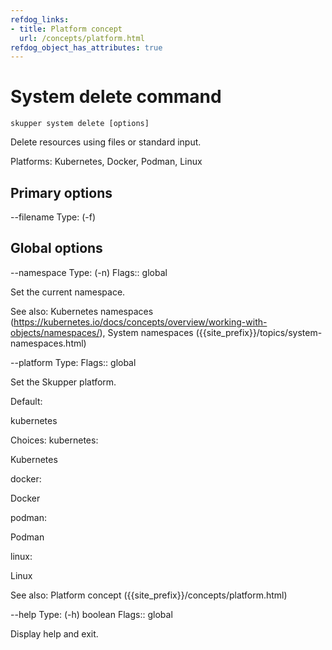 ```yaml
---
refdog_links:
- title: Platform concept
  url: /concepts/platform.html
refdog_object_has_attributes: true
---
```


# System delete command

```shell
skupper system delete [options]
```

Delete resources using files or standard input.

<!-- File locations and names -->
<!-- Need to run reload after -->

Platforms: Kubernetes, Docker, Podman, Linux

## Primary options

--filename
Type: (-f) <string>



## Global options

--namespace
Type: (-n) <name>
Flags:: global

Set the current namespace.

See also: Kubernetes namespaces (https://kubernetes.io/docs/concepts/overview/working-with-objects/namespaces/), System namespaces ({{site_prefix}}/topics/system-namespaces.html)

--platform
Type: <platform>
Flags:: global

Set the Skupper platform.

<!-- You can also use the `SKUPPER_PLATFORM` environment variable. -->

Default: <p>kubernetes</p>

Choices: kubernetes: <p>Kubernetes</p>

docker: <p>Docker</p>

podman: <p>Podman</p>

linux: <p>Linux</p>

See also: Platform concept ({{site_prefix}}/concepts/platform.html)

--help
Type: (-h) boolean
Flags:: global

Display help and exit.


